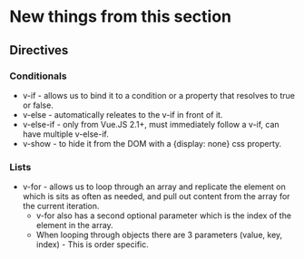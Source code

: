 # New things from this section

## Directives
### Conditionals
- v-if - allows us to bind it to a condition or a property that resolves to true or false.
- v-else - automatically releates to the v-if in front of it.
- v-else-if - only from Vue.JS 2.1+, must immediately follow a v-if, can have multiple v-else-if.
- v-show - to hide it from the DOM with a {display: none} css property.

### Lists
- v-for - allows us to loop through an array and replicate the element on which is sits as often as needed, and pull out content from the array for the current iteration.
  - v-for also has a second optional parameter which is the index of the element in the array.
  - When looping through objects there are 3 parameters (value, key, index) - This is order specific.